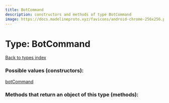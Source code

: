 ```yaml
---
title: BotCommand
description: constructors and methods of type BotCommand
image: https://docs.madelineproto.xyz/favicons/android-chrome-256x256.png
---
```

# Type: BotCommand  
[Back to types index](index.md)



### Possible values (constructors):

[botCommand](../constructors/botCommand.md)  



### Methods that return an object of this type (methods):



